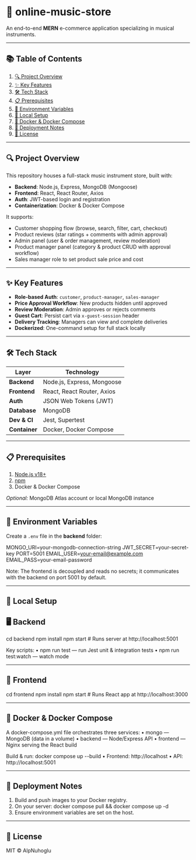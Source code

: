 # 🎸 online-music-store

An end-to-end **MERN** e-commerce application specializing in musical instruments.

---

## 📚 Table of Contents
1. [🔍 Project Overview](#project-overview)    
2. [✨ Key Features](#key-features)  
3. [🛠️ Tech Stack](#tech-stack)  
4. [📋 Prerequisites](#prerequisites)  
5. [🔐 Environment Variables](#environment-variables)  
6. [🚀 Local Setup](#local-setup)  
7. [🐳 Docker & Docker Compose](#docker--docker-compose)  
8. [🚢 Deployment Notes](#deployment-notes)  
9. [📜 License](#license)  

---

## 🔍 Project Overview
This repository houses a full-stack music instrument store, built with:

- **Backend**: Node.js, Express, MongoDB (Mongoose)  
- **Frontend**: React, React Router, Axios  
- **Auth**: JWT-based login and registration  
- **Containerization**: Docker & Docker Compose  

It supports:

- Customer shopping flow (browse, search, filter, cart, checkout)  
- Product reviews (star ratings + comments with admin approval)  
- Admin panel (user & order management, review moderation)  
- Product manager panel (category & product CRUD with approval workflow)  
- Sales manager role to set product sale price and cost  

---

## ✨ Key Features
- **Role-based Auth**: `customer`, `product-manager`, `sales-manager`  
- **Price Approval Workflow**: New products hidden until approved  
- **Review Moderation**: Admin approves or rejects comments  
- **Guest Cart**: Persist cart via `x-guest-session` header  
- **Delivery Tracking**: Managers can view and complete deliveries  
- **Dockerized**: One-command setup for full stack locally  

---

## 🛠️ Tech Stack
| Layer     | Technology                          |
|-----------|-------------------------------------|
| **Backend**   | Node.js, Express, Mongoose           |
| **Frontend**  | React, React Router, Axios           |
| **Auth**      | JSON Web Tokens (JWT)                |
| **Database**  | MongoDB                              |
| **Dev & CI**  | Jest, Supertest                      |
| **Container** | Docker, Docker Compose               |

---

## 📋 Prerequisites
1. [Node.js v18+](https://nodejs.org/)  
2. [npm](https://www.npmjs.com/)  
3. Docker & Docker Compose  

*Optional:* MongoDB Atlas account or local MongoDB instance  

---

## 🔐 Environment Variables
Create a `.env` file in the **backend** folder:

MONGO_URI=your-mongodb-connection-string
JWT_SECRET=your-secret-key
PORT=5001
EMAIL_USER=your-email@example.com
EMAIL_PASS=your-email-password

Note: The frontend is decoupled and reads no secrets; it communicates with the backend on port 5001 by default.

---

## 🚀 Local Setup

## 🖥️ Backend

cd backend
npm install
npm start        # Runs server at http://localhost:5001


Key scripts:
	•	npm run test — run Jest unit & integration tests
	•	npm run test:watch — watch mode

--- 

## 🎨 Frontend

cd frontend
npm install
npm start        # Runs React app at http://localhost:3000

---

## 🐳 Docker & Docker Compose

A docker-compose.yml file orchestrates three services:
	•	mongo — MongoDB (data in a volume)
	•	backend — Node/Express API
	•	frontend — Nginx serving the React build

Build & run:
docker compose up --build
	•	Frontend: http://localhost
	•	API: http://localhost:5001

---


## 🚢 Deployment Notes
1.	Build and push images to your Docker registry.
2.	On your server:
	docker compose pull && docker compose up -d
3.	Ensure environment variables are set on the host.

--- 

## 📜 License

MIT © AlpNuhoglu
